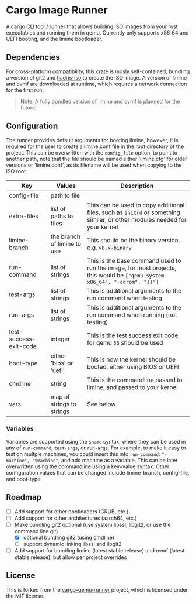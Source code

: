 # Cargo Image Runner

A cargo CLI tool / runner that allows building ISO images from your rust executables and running them in qemu.
Currently only supports x86_64 and UEFI booting, and the limine bootloader.

## Dependencies

For cross-platform compatibility, this crate is mosly self-contained, bundling a version of git2 and [hadris-iso](https://github.com/hxyulin/hadris) to create the ISO image.
A version of limine and ovmf are downloaded at runtime, which requires a network connection for the first run.

> Note: A fully bundled version of limine and ovmf is planned for the future.

## Configuration
The runner provides default arguments for booting limine, however, it is required for the user to create a limine.conf file in the root directory of the project.
This can be overwritten with the `config_file` option, to point to another path, note that the file should be named either 'limine.cfg' for older versions or 'limine.conf', as its filename will be used when copying to the ISO root.

|Key|Values|Description|
|--|--|--|
|config-file|path to file||
|extra-files|list of paths to files|This can be used to copy additional files, such as `initrd` or something similar, or other modules needed for your kernel|
|limine-branch|the branch of limine to use|This should be the binary version, e.g. `v8.x-binary`|
|run-command|list of strings|This is the base command used to run the image, for most projects, this would be `["qemu-system-x86_64", "-cdrom", "{}"]`|
|test-args|list of strings|This is additional arguments to the run command when testing|
|run-args|list of strings|This is additional arguments to the run command when running (not testing)|
|test-success-exit-code|integer|This is the test success exit code, for qemu `33` should be used|
|boot-type|either 'bios' or 'uefi'|This is how the kernel should be booted, either using BIOS or UEFI|
|cmdline|string|This is the commandline passed to limine, and passed to your kernel|
|vars|map of strings to strings|See below|

### Variables
Variables are supported using the `$name` syntax, where they can be used in any of `run-command`, `test-args`, or `run-args`. For example, to make it easy to test on multple machines, you could insert this into `run-command`: `"-machine", "$machine"`, and add machine as a variable. This can be later overwritten using the commandline using a key=value syntax. Other configuration values that can be changed include limine-branch, config-file, and boot-type.

## Roadmap

- [ ] Add support for other bootloaders (GRUB, etc.)
- [ ] Add support for other architectures (aarch64, etc.)
- [ ] Make bundling git2 optional (use system libssl, libgit2, or use the command line git)
    - [x] optional bundling git2 (using cmdline)
    - [ ] support dynamic linking libssl and libgit2
- [ ] Add support for bundling limine (latest stable release) and ovmf (latest stable release), but allow per project overrides

## License

This is forked from the [cargo-qemu-runner](https://github.com/Qwinci/cargo-qemu-runner) project, which is licensed under the MIT license.
